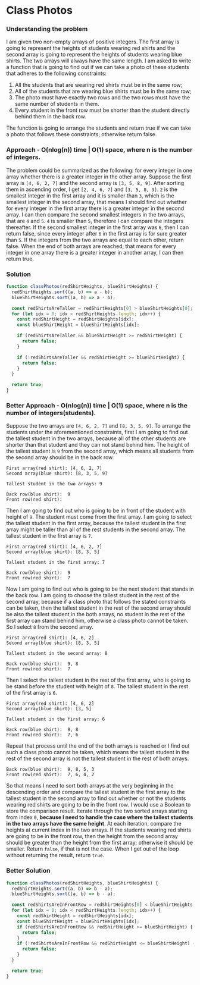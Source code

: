 # Class Photos

### Understanding the problem

I am given two non-empty arrays of positive integers. The first array is going to represent the heights of students wearing red shirts and the second array is going to represent the heights of students wearing blue shirts. The two arrays will always have the same length. I am asked to write a function that is going to find out if we can take a photo of these students that adheres to the following constraints:

1. All the students that are wearing red shirts must be in the same row;
2. All of the students that are wearing blue shirts must be in the same row;
3. The photo must have exactly two rows and the two rows must have the same number of students in them.
4. Every student in the front row must be shorter than the student directly behind them in the back row.

The function is going to arrange the students and return true if we can take a photo that follows these constraints; otherwise return false.

### Approach - O(nlog(n)) time | O(1) space, where n is the number of integers.

The problem could be summarized as the following: for every integer in one array whether there is a greater integer in the other array. Suppose the first array is `[4, 6, 2, 7]` and the second array is `[3, 5, 8, 9]`. After sorting them in ascending order, I get `[2, 4, 6, 7]` and `[3, 5, 8, 9]`. `2` is the smallest integer in the first array and it is smaller than `3`, which is the smallest integer in the second array, that means I should find out whether for every integer in the first array there is a greater integer in the second array. I can then compare the second smallest integers in the two arrays, that are `4` and `5`. `4` is smaller than `5`, therefore I can compare the integers thereafter. If the second smallest integer in the first array was `6`, then I can return false, since every integer after `6` in the first array is for sure greater than `5`. If the integers from the two arrays are equal to each other, return false. When the end of both arrays are reached, that means for every integer in one array there is a greater integer in another array, I can then return true.

### Solution

```js
function classPhotos(redShirtHeights, blueShirtHeights) {
  redShirtHeights.sort((a, b) => a - b);
  blueShirtHeights.sort((a, b) => a - b);

  const redShirtsAreTaller = redShirtHeights[0] > blueShirtHeights[0];
  for (let idx = 0; idx < redShirtHeights.length; idx++) {
    const redShirtHeight = redShirtHeights[idx];
    const blueShirtHeight = blueShirtHeights[idx];

    if (redShirtsAreTaller && blueShirtHeight >= redShirtHeight) {
      return false;
    }

    if (!redShirtsAreTaller && redShirtHeight >= blueShirtHeight) {
      return false;
    }
  }

  return true;
}
```

### Better Approach - O(nlog(n)) time | O(1) space, where n is the number of integers(students).

Suppose the two arrays are `[4, 6, 2, 7]` and `[8, 3, 5, 9]`. To arrange the students under the aforementioned constraints, first I am going to find out the tallest student in the two arrays, because all of the other students are shorter than that student and they can not stand behind him. The height of the tallest student is `9` from the second array, which means all students from the second array should be in the back row.

```
First array(red shirt): [4, 6, 2, 7]
Second array(blue shirt): [8, 3, 5, 9]

Tallest student in the two arrays: 9

Back row(blue shirt):  9
Front row(red shirt):
```

Then I am going to find out who is going to be in front of the student with height of `9`. The student must come from the first array. I am going to select the tallest student in the first array, because the tallest student in the first array might be taller than all of the rest students in the second array. The tallest student in the first array is `7`.

```
First array(red shirt): [4, 6, 2, 7]
Second array(blue shirt): [8, 3, 5]

Tallest student in the first array: 7

Back row(blue shirt):  9
Front row(red shirt):  7
```

Now I am going to find out who is going to be the next student that stands in the back row. I am going to choose the tallest student in the rest of the second array, because if a class photo that follows the stated constraints can be taken, then the tallest student in the rest of the second array should be also the tallest student in the both arrays, no student in the rest of the first array can stand behind him, otherwise a class photo cannot be taken. So I select `8` from the second array.

```
First array(red shirt): [4, 6, 2]
Second array(blue shirt): [8, 3, 5]

Tallest student in the second array: 8

Back row(blue shirt):  9, 8
Front row(red shirt):  7
```

Then I select the tallest student in the rest of the first array, who is going to be stand before the student with height of `8`. The tallest student in the rest of the first array is `6`.

```
First array(red shirt): [4, 6, 2]
Second array(blue shirt): [3, 5]

Tallest student in the first array: 6

Back row(blue shirt):  9, 8
Front row(red shirt):  7, 6
```

Repeat that process until the end of the both arrays is reached or I find out such a class photo cannot be taken, which means the tallest student in the rest of the second array is not the tallest student in the rest of both arrays.

```
Back row(blue shirt):  9, 8, 5, 3
Front row(red shirt):  7, 6, 4, 2
```

So that means I need to sort both arrays at the very beginning in the descending order and compare the tallest student in the first array to the tallest student in the second array to find out whether or not the students wearing red shirts are going to be in the front row. I would use a Boolean to store the comparison result. Iterate through the two sorted arrays starting from index `0`, **because I need to handle the case where the tallest students in the two arrays have the same height**. At each iteration, compare the heights at current index in the two arrays. If the students wearing red shirts are going to be in the front row, then the height from the second array should be greater than the height from the first array; otherwise it should be smaller. Return `false`, if that is not the case. When I get out of the loop without returning the result, return `true`.

### Better Solution

```js
function classPhotos(redShirtHeights, blueShirtHeights) {
  redShirtHeights.sort((a, b) => b - a);
  blueShirtHeights.sort((a, b) => b - a);

  const redShirtsAreInFrontRow = redShirtHeights[0] < blueShirtHeights[0];
  for (let idx = 0; idx < redShirtHeights.length; idx++) {
    const redShirtHeight = redShirtHeights[idx];
    const blueShirtHeight = blueShirtHeights[idx];
    if (redShirtsAreInFrontRow && redShirtHeight >= blueShirtHeight) {
      return false;
    }
    if (!redShirtsAreInFrontRow && redShirtHeight <= blueShirtHeight) {
      return false;
    }
  }

  return true;
}
```
